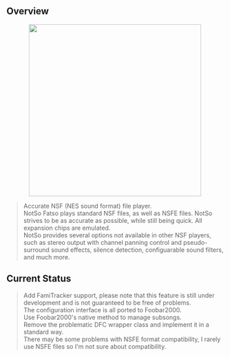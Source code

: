 ## Overview

<div align=center><img src="https://github.com/Etercyber/foo_input_notsofatso/blob/master/res/logo.png" width="400px"/></div>

> Accurate NSF (NES sound format) file player.<br>
> NotSo Fatso plays standard NSF files, as well as NSFE files. NotSo strives to be as accurate as possible, while still being quick. All expansion chips are emulated.<br>
> NotSo provides several options not available in other NSF players, such as stereo output with channel panning control and pseudo-surround sound effects, silence detection, configuarable sound filters, and much more.<br>

## Current Status
> Add FamiTracker support, please note that this feature is still under development and is not guaranteed to be free of problems.<br>
> The configuration interface is all ported to Foobar2000.<br>
> Use Foobar2000's native method to manage subsongs.<br>
> Remove the problematic DFC wrapper class and implement it in a standard way.<br>
> There may be some problems with NSFE format compatibility, I rarely use NSFE files so I'm not sure about compatibility.<br>
